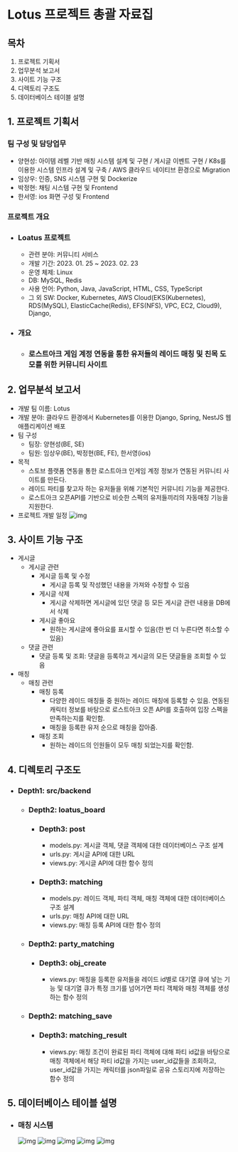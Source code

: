 # Lotus 프로젝트 총괄 자료집
## 목차
1. 프로젝트 기획서
2. 업무분석 보고서
3. 사이트 기능 구조
4. 디렉토리 구조도
5. 데이터베이스 테이블 설명

## 1. 프로젝트 기획서
### 팀 구성 및 담당업무
- 양현성: 아이템 레벨 기반 매칭 시스템 설계 및 구현 / 게시글 이벤트 구현 / K8s를 이용한 시스템 인프라 설계 및 구축 / AWS 클라우드 네이티브 환경으로 Migration
- 임상우: 인증, SNS 시스템 구현 및 Dockerize
- 박정현: 채팅 시스템 구현 및 Frontend
- 한서영: ios 화면 구성 및 Frontend

### 프로젝트 개요
- ### Loatus 프로젝트
    - 관련 분야: 커뮤니티 서비스
    - 개발 기간: 2023. 01. 25 ~ 2023. 02. 23
    - 운영 체제: Linux
    - DB: MySQL, Redis
    - 사용 언어: Python, Java, JavaScript, HTML, CSS, TypeScript
    - 그 외 SW: Docker, Kubernetes, AWS Cloud(EKS(Kubernetes), RDS(MySQL), ElasticCache(Redis), EFS(NFS), VPC, EC2, Cloud9), Django,
- ### 개요
    - ### 로스트아크 게임 계정 연동을 통한 유저들의 레이드 매칭 및 친목 도모를 위한 커뮤니티 사이트

## 2. 업무분석 보고서
- 개발 팀 이름: Lotus
- 개발 분야: 클라우드 환경에서 Kubernetes를 이용한 Django, Spring, NestJS 웹 애플리케이션 배포
- 팀 구성
    - 팀장: 양현성(BE, SE)
    - 팀원: 임상우(BE), 박정현(BE, FE), 한서영(ios)
- 목적
    - 스토브 플랫폼 연동을 통한 로스트아크 인게임 계정 정보가 연동된 커뮤니티 사이트를 만든다.
    - 레이드 파티를 찾고자 하는 유저들을 위해 기본적인 커뮤니티 기능을 제공한다.
    - 로스트아크 오픈API를 기반으로 비슷한 스펙의 유저들끼리의 자동매칭 기능을 지원한다.
- 프로젝트 개발 일정
![img](./images/0227-1.png)

## 3. 사이트 기능 구조
- 게시글
    - 게시글 관련
        - 게시글 등록 및 수정
            - 게시글 등록 및 작성했던 내용을 가져와 수정할 수 있음
        - 게시글 삭제
            - 게시글 삭제하면 게시글에 있던 댓글 등 모든 게시글 관련 내용을 DB에서 삭제
        - 게시글 좋아요
            - 원하는 게시글에 좋아요를 표시할 수 있음(한 번 더 누른다면 취소할 수 있음)
    - 댓글 관련
        - 댓글 등록 및 조회: 댓글을 등록하고 게시글의 모든 댓글들을 조회할 수 있음
- 매칭
    - 매칭 관련
        - 매칭 등록
            - 다양한 레이드 매칭들 중 원하는 레이드 매칭에 등록할 수 있음. 연동된 캐릭터 정보를 바탕으로 로스트아크 오픈 API를 호출하여 입장 스펙을 만족하는지를 확인함.
            - 매칭을 등록한 유저 순으로 매칭을 잡아줌.
        - 매칭 조회
            - 원하는 레이드의 인원들이 모두 매칭 되었는지를 확인함.

## 4. 디렉토리 구조도
- ### Depth1: src/backend
    - ### Depth2: loatus_board
        - ### Depth3: post
            - models.py: 게시글 객체, 댓글 객체에 대한 데이터베이스 구조 설계
            - urls.py: 게시글 API에 대한 URL
            - views.py: 게시글 API에 대한 함수 정의
        - ### Depth3: matching
            - models.py: 레이드 객체, 파티 객체, 매칭 객체에 대한 데이터베이스 구조 설계
            - urls.py: 매칭 API에 대한 URL
            - views.py: 매칭 등록 API에 대한 함수 정의
    - ### Depth2: party_matching
        - ### Depth3: obj_create 
            - views.py: 매칭을 등록한 유저들을 레이드 id별로 대기열 큐에 넣는 기능 및 대기열 큐가 특정 크기를 넘어가면 파티 객체와 매칭 객체를 생성하는 함수 정의
    - ### Depth2: matching_save
        - ### Depth3: matching_result
            - views.py: 매칭 조건이 완료된 파티 객체에 대해 파티 id값을 바탕으로 매칭 객체에서 해당 파티 id값을 가지는 user_id값들을 조회하고, user_id값을 가지는 캐릭터를 json파일로 공유 스토리지에 저장하는 함수 정의

## 5. 데이터베이스 테이블 설명            
- ### 매칭 시스템
    ![img](./images/0227-2.png)
    ![img](./images/0227-3.png)
    ![img](./images/0227-4.png)
    ![img](./images/0227-5.png)
    ![img](./images/0227-6.png)
